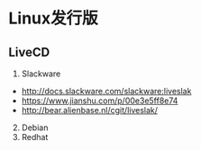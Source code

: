 # Linux发行版

## LiveCD

1. Slackware 
  * http://docs.slackware.com/slackware:liveslak 
  * https://www.jianshu.com/p/00e3e5ff8e74
  * http://bear.alienbase.nl/cgit/liveslak/ 
2. Debian
3. Redhat
